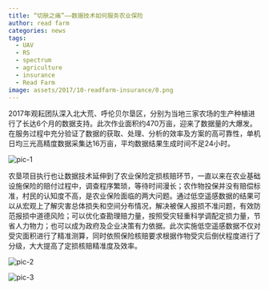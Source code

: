 ```yaml
---
title: “切肤之痛”——数据技术如何服务农业保险
author: read farm
categories: news
tags:
  - UAV
  - RS
  - spectrum
  - agriculture
  - insurance
  - Read Farm
image: assets/2017/10-readfarm-insurance/0.png
---
```


2017年观耘团队深入北大荒、呼伦贝尔垦区，分别为当地三家农场的生产种植进行了长达6个月的数据支持。此次作业面积约470万亩，迎来了数据量的大爆发。在服务过程中充分验证了数据的获取、处理、分析的效率及方案的高可靠性，单机日均三光高精度数据采集达16万亩，平均数据结果生成时间不足24小时。

![pic-1](/assets/2017/10-readfarm-insurance/1.png)

农垦项目执行也让数据技术延伸到了农业保险定损核赔环节，一直以来在农业基础设施保险的赔付过程中，调查程序繁琐，等待时间漫长；农作物投保并没有赔偿标准，村民的认知度不高，是农业保险面临的两大问题。通过低空遥感数据的结果可以从宏观上了解灾害总体损失和空间分布情况，解决被保人报损不准问题，有效防范报损中道德风险；可以优化查勘理赔力量，按照受灾轻重科学调配定损力量，节省人力物力；也可以成为政府及企业决策有力依据。此次实施低空遥感数据不仅对受灾面积进行了精准测算，同时依照保险核赔要求根据作物受灾后倒伏程度进行了分级，大大提高了定损核赔精准度及效率。

![pic-2](/assets/2017/10-readfarm-insurance/2.png)

![pic-3](/assets/2017/10-readfarm-insurance/3.png)
